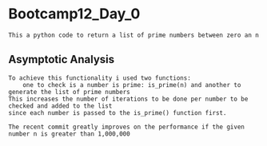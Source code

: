# Bootcamp12_Day_0
	This a python code to return a list of prime numbers between zero an n
	
## Asymptotic Analysis
	To achieve this functionality i used two functions:
		one to check is a number is prime: is_prime(n) and another to generate the list of prime numbers
	This increases the number of iterations to be done per number to be checked and added to the list
	since each number is passed to the is_prime() function first.
	
	The recent commit greatly improves on the performance if the given number n is greater than 1,000,000
		
